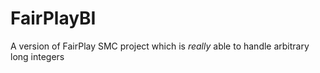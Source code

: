 FairPlayBI
==========

A version of FairPlay SMC project which is _really_ able to handle arbitrary long integers